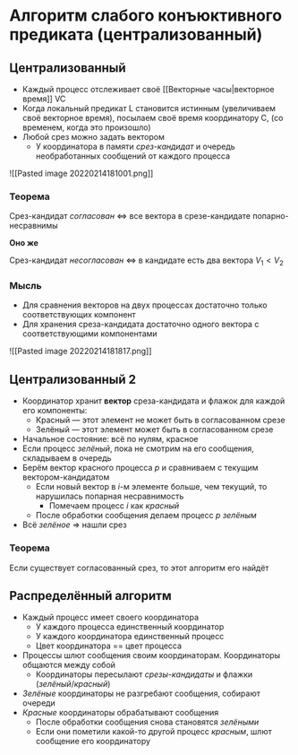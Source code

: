 # Алгоритм слабого конъюктивного предиката (централизованный)

## Централизованный

* Каждый процесс отслеживает своё [[Векторные часы|векторное время]] VC
* Когда локальный предикат L становится истинным (увеличиваем своё векторное время), посылаем своё время координатору C, (со временем, когда это произошло)
* Любой срез можно задать вектором
	* У координатора в памяти _срез-кандидат_ и очередь необработанных сообщений от каждого процесса

![[Pasted image 20220214181001.png]]

### Теорема

Срез-кандидат _согласован_ <=> все вектора в срезе-кандидате попарно-несравнимы

__Оно же__

Срез-кандидат _несогласован_ <=> в кандидате есть два вектора $V_1 <  V_2$

### Мысль
* Для сравнения векторов на двух процессах достаточно только соответствующих компонент
* Для хранения среза-кандидата достаточно одного вектора с соответствующими компонентами

![[Pasted image 20220214181817.png]]

## Централизованный 2

* Координатор хранит **вектор** среза-кандидата и флажок для каждой его компоненты:
	* Красный — этот элемент не может быть в согласованном срезе
	* Зелёный — этот элемент может быть в согласованном срезе
* Начальное состояние: всё по нулям, красное
* Если процесс _зелёный_, пока не смотрим на его сообщения, складываем в очередь
* Берём вектор красного процесса $p$ и сравниваем с текущим вектором-кандидатом
	* Если новый вектор в $i$-м элементе больше, чем текущий, то нарушилась попарная несравнимость
		* Помечаем процесс $i$ как _красный_
	* После обработки сообщения делаем процесс $p$ _зелёным_
* Всё _зелёное_ => нашли срез

### Теорема

Если существует согласованный срез, то этот алгоритм его найдёт

## Распределённый алгоритм

* Каждый процесс имеет своего координатора
	* У каждого процесса единственный координатор
	* У каждого координатора единственный процесс
	* Цвет координатора == цвет процесса
* Процессы шлют сообщения своим координаторам. Координаторы общаются между собой
	* Координаторы пересылают _срезы-кандидаты_ и флажки (_зелёный_/_красный_)
* _Зелёные_ координаторы не разгребают сообщения, собирают очереди
* _Красные_ координаторы обрабатывают сообщения
	* После обработки сообщения снова становятся _зелёными_
	* Если они пометили какой-то другой процесс _красным_, шлют сообщение его координатору